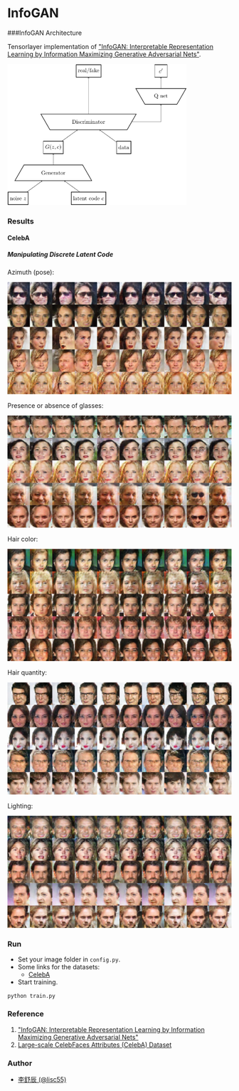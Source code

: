 # InfoGAN
###InfoGAN Architecture 

Tensorlayer implementation of ["InfoGAN: Interpretable Representation Learning by Information Maximizing Generative Adversarial Nets"](https://arxiv.org/abs/1606.03657).

<img src='img/architecture.pdf' width="80%" height="50%">

### Results

#### CelebA

##### Manipulating Discrete Latent Code

Azimuth (pose):

<img src='./CelebA-lishuchen/samples/Azimuth.png' width="100%" height="50%">

Presence or absence of glasses:

<img src='./CelebA-lishuchen/samples/Glasses.png' width="100%" height="50%">

Hair color:

<img src='./CelebA-lishuchen/samples/Hair_color.png' width="100%" height="50%">

Hair quantity:

<img src='./CelebA-lishuchen/samples/Hair_quantity.png' width="100%" height="50%">

Lighting:

<img src='./CelebA-lishuchen/samples/Lighting.png' width="100%" height="50%">

### Run

+ Set your image folder in `config.py`.
+ Some links for the datasets:
	+ [CelebA](https://drive.google.com/drive/folders/0B7EVK8r0v71pWEZsZE9oNnFzTm8)
+ Start training.

```
python train.py
```

### Reference

1. ["InfoGAN: Interpretable Representation Learning by Information Maximizing Generative Adversarial Nets"](https://arxiv.org/abs/1606.03657)
2. [Large-scale CelebFaces Attributes (CelebA) Dataset](http://mmlab.ie.cuhk.edu.hk/projects/CelebA.html)

### Author

+ [李舒辰 (@lisc55)](https://github.com/lisc55)

